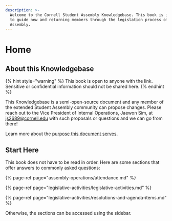```yaml
---
description: >-
  Welcome to the Cornell Student Assembly Knowledgebase. This book is intended
  to guide new and returning members through the legislation process of the
  Assembly.
---
```


# Home

## About this Knowledgebase

{% hint style="warning" %}
This book is open to anyone with the link. Sensitive or confidential information should not be shared here.
{% endhint %}

This Knowledgebase is a semi-open-source document and any member of the extended Student Assembly community can propose changes. Please reach out to the Vice President of Internal Operations, Jaewon Sim, at js2689@cornell.edu with such proposals or questions and we can go from there!

Learn more about the [purpose this document serves](about/this-knowledgebase.md).

## Start Here

This book does not have to be read in order. Here are some sections that offer answers to commonly asked questions:

{% page-ref page="assembly-operations/attendance.md" %}

{% page-ref page="legislative-activities/legislative-activities.md" %}

{% page-ref page="legislative-activities/resolutions-and-agenda-items.md" %}

Otherwise, the sections can be accessed using the sidebar.

